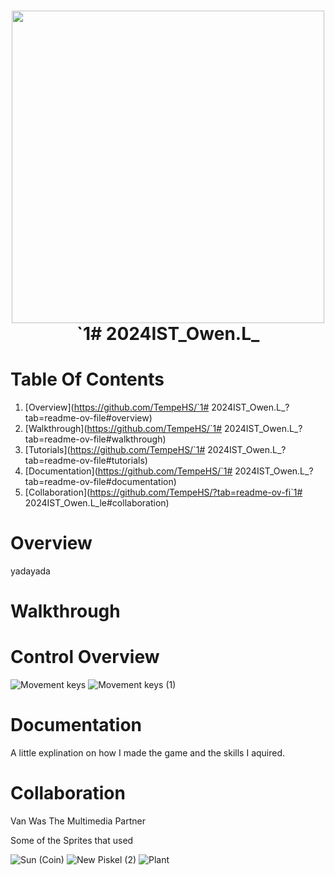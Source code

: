 
<h1 align="center">
 <img src="" | width=500>
  <br />
 `1# 2024IST_Owen.L_
</h1>

# Table Of Contents

1. [Overview](https://github.com/TempeHS/`1# 2024IST_Owen.L_?tab=readme-ov-file#overview)
2. [Walkthrough](https://github.com/TempeHS/`1# 2024IST_Owen.L_?tab=readme-ov-file#walkthrough)
3. [Tutorials](https://github.com/TempeHS/`1# 2024IST_Owen.L_?tab=readme-ov-file#tutorials)
4. [Documentation](https://github.com/TempeHS/`1# 2024IST_Owen.L_?tab=readme-ov-file#documentation)
5. [Collaboration](https://github.com/TempeHS/?tab=readme-ov-fi`1# 2024IST_Owen.L_le#collaboration)

# Overview

yadayada

# Walkthrough




# Control Overview

![Movement keys](https://github.com/user-attachments/assets/454e8b96-6cda-46d0-8fb2-5c16e7f2bc46)
![Movement keys (1)](https://github.com/user-attachments/assets/3edc0237-ee2e-4298-8301-e5c5dbeecabb)

# Documentation

A little explination on how I made the game and the skills I aquired.

# Collaboration

Van Was The Multimedia Partner<p>
Some of the Sprites that  used<p>
![Sun (Coin)](https://github.com/user-attachments/assets/ed386239-71f8-494e-b786-af0bd696c20d)
![New Piskel (2)](https://github.com/user-attachments/assets/7669956c-5293-4799-8889-28eff702c105)
![Plant](https://github.com/user-attachments/assets/09482a09-e27b-4d03-a1d1-a3c630e58562)


